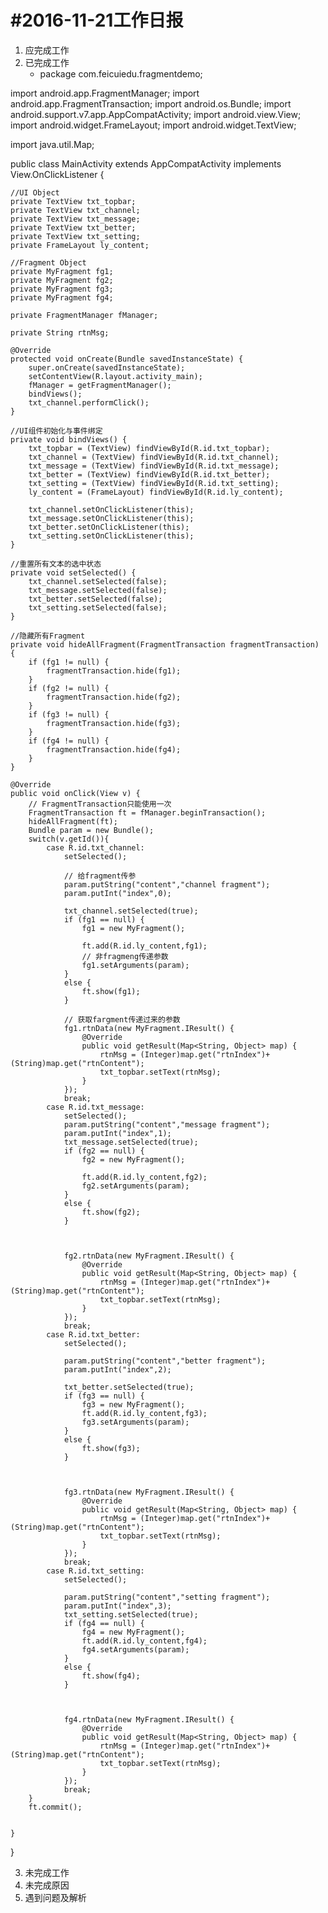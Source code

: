 #2016-11-21工作日报
===================
1. 应完成工作
2. 已完成工作
      * package com.feicuiedu.fragmentdemo;

import android.app.FragmentManager;
import android.app.FragmentTransaction;
import android.os.Bundle;
import android.support.v7.app.AppCompatActivity;
import android.view.View;
import android.widget.FrameLayout;
import android.widget.TextView;

import java.util.Map;

public class MainActivity extends AppCompatActivity implements View.OnClickListener {

    //UI Object
    private TextView txt_topbar;
    private TextView txt_channel;
    private TextView txt_message;
    private TextView txt_better;
    private TextView txt_setting;
    private FrameLayout ly_content;

    //Fragment Object
    private MyFragment fg1;
    private MyFragment fg2;
    private MyFragment fg3;
    private MyFragment fg4;

    private FragmentManager fManager;

    private String rtnMsg;

    @Override
    protected void onCreate(Bundle savedInstanceState) {
        super.onCreate(savedInstanceState);
        setContentView(R.layout.activity_main);
        fManager = getFragmentManager();
        bindViews();
        txt_channel.performClick();
    }

    //UI组件初始化与事件绑定
    private void bindViews() {
        txt_topbar = (TextView) findViewById(R.id.txt_topbar);
        txt_channel = (TextView) findViewById(R.id.txt_channel);
        txt_message = (TextView) findViewById(R.id.txt_message);
        txt_better = (TextView) findViewById(R.id.txt_better);
        txt_setting = (TextView) findViewById(R.id.txt_setting);
        ly_content = (FrameLayout) findViewById(R.id.ly_content);

        txt_channel.setOnClickListener(this);
        txt_message.setOnClickListener(this);
        txt_better.setOnClickListener(this);
        txt_setting.setOnClickListener(this);
    }

    //重置所有文本的选中状态
    private void setSelected() {
        txt_channel.setSelected(false);
        txt_message.setSelected(false);
        txt_better.setSelected(false);
        txt_setting.setSelected(false);
    }

    //隐藏所有Fragment
    private void hideAllFragment(FragmentTransaction fragmentTransaction) {
        if (fg1 != null) {
            fragmentTransaction.hide(fg1);
        }
        if (fg2 != null) {
            fragmentTransaction.hide(fg2);
        }
        if (fg3 != null) {
            fragmentTransaction.hide(fg3);
        }
        if (fg4 != null) {
            fragmentTransaction.hide(fg4);
        }
    }

    @Override
    public void onClick(View v) {
        // FragmentTransaction只能使用一次
        FragmentTransaction ft = fManager.beginTransaction();
        hideAllFragment(ft);
        Bundle param = new Bundle();
        switch(v.getId()){
            case R.id.txt_channel:
                setSelected();

                // 给fragment传参
                param.putString("content","channel fragment");
                param.putInt("index",0);

                txt_channel.setSelected(true);
                if (fg1 == null) {
                    fg1 = new MyFragment();

                    ft.add(R.id.ly_content,fg1);
                    // 非fragmeng传递参数
                    fg1.setArguments(param);
                }
                else {
                    ft.show(fg1);
                }

                // 获取fargment传递过来的参数
                fg1.rtnData(new MyFragment.IResult() {
                    @Override
                    public void getResult(Map<String, Object> map) {
                        rtnMsg = (Integer)map.get("rtnIndex")+(String)map.get("rtnContent");
                        txt_topbar.setText(rtnMsg);
                    }
                });
                break;
            case R.id.txt_message:
                setSelected();
                param.putString("content","message fragment");
                param.putInt("index",1);
                txt_message.setSelected(true);
                if (fg2 == null) {
                    fg2 = new MyFragment();

                    ft.add(R.id.ly_content,fg2);
                    fg2.setArguments(param);
                }
                else {
                    ft.show(fg2);
                }



                fg2.rtnData(new MyFragment.IResult() {
                    @Override
                    public void getResult(Map<String, Object> map) {
                        rtnMsg = (Integer)map.get("rtnIndex")+(String)map.get("rtnContent");
                        txt_topbar.setText(rtnMsg);
                    }
                });
                break;
            case R.id.txt_better:
                setSelected();

                param.putString("content","better fragment");
                param.putInt("index",2);

                txt_better.setSelected(true);
                if (fg3 == null) {
                    fg3 = new MyFragment();
                    ft.add(R.id.ly_content,fg3);
                    fg3.setArguments(param);
                }
                else {
                    ft.show(fg3);
                }



                fg3.rtnData(new MyFragment.IResult() {
                    @Override
                    public void getResult(Map<String, Object> map) {
                        rtnMsg = (Integer)map.get("rtnIndex")+(String)map.get("rtnContent");
                        txt_topbar.setText(rtnMsg);
                    }
                });
                break;
            case R.id.txt_setting:
                setSelected();

                param.putString("content","setting fragment");
                param.putInt("index",3);
                txt_setting.setSelected(true);
                if (fg4 == null) {
                    fg4 = new MyFragment();
                    ft.add(R.id.ly_content,fg4);
                    fg4.setArguments(param);
                }
                else {
                    ft.show(fg4);
                }



                fg4.rtnData(new MyFragment.IResult() {
                    @Override
                    public void getResult(Map<String, Object> map) {
                        rtnMsg = (Integer)map.get("rtnIndex")+(String)map.get("rtnContent");
                        txt_topbar.setText(rtnMsg);
                    }
                });
                break;
        }
        ft.commit();


    }
}

3. 未完成工作
4. 未完成原因
5. 遇到问题及解析
